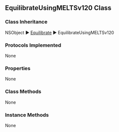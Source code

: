 ## EquilibrateUsingMELTSv120 Class

### Class Inheritance  
NSObject ▶️ [Equilibrate](EquilibrateDoc.html) ▶️ EquilibrateUsingMELTSv120  

### Protocols Implemented  
None    

### Properties   
None  

### Class Methods  
None  

### Instance Methods  
None 
